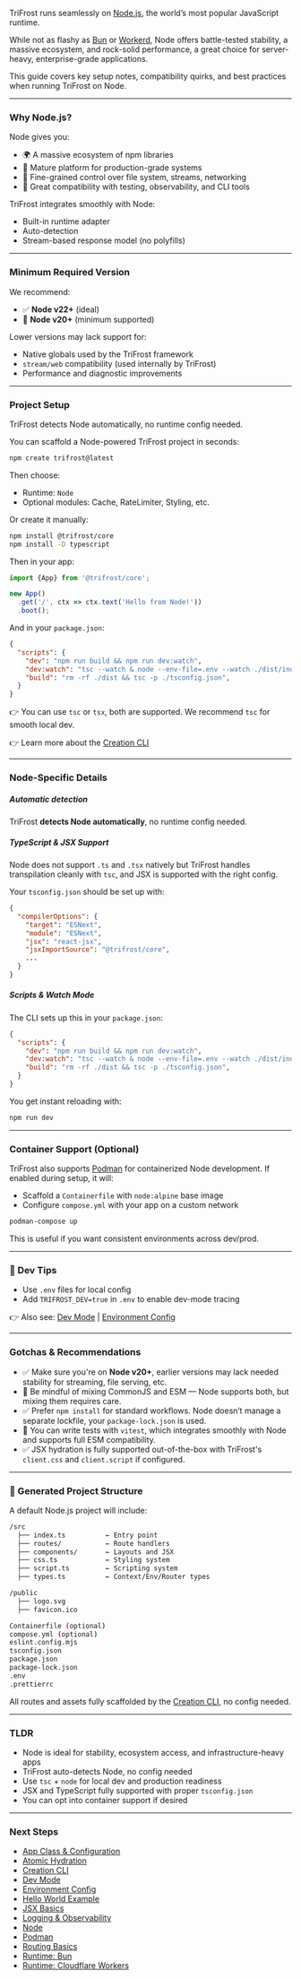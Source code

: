 TriFrost runs seamlessly on [Node.js](https://nodejs.org/en), the world’s most popular JavaScript runtime.

While not as flashy as [Bun](/docs/bun-runtime) or [Workerd](/docs/cloudflare-workers-workerd), Node offers battle-tested stability, a massive ecosystem, and rock-solid performance, a great choice for server-heavy, enterprise-grade applications.

This guide covers key setup notes, compatibility quirks, and best practices when running TriFrost on Node.

---

### Why Node.js?
Node gives you:
- 🌍 A massive ecosystem of npm libraries
- 🧱 Mature platform for production-grade systems
- 🔧 Fine-grained control over file system, streams, networking
- 🧪 Great compatibility with testing, observability, and CLI tools

TriFrost integrates smoothly with Node:
- Built-in runtime adapter
- Auto-detection
- Stream-based response model (no polyfills)

---

### Minimum Required Version
We recommend:
- ✅ **Node v22+** (ideal)
- 🔰 **Node v20+** (minimum supported)

Lower versions may lack support for:
- Native globals used by the TriFrost framework
- `stream/web` compatibility (used internally by TriFrost)
- Performance and diagnostic improvements

---

### Project Setup
TriFrost detects Node automatically, no runtime config needed.

You can scaffold a Node-powered TriFrost project in seconds:
```bash
npm create trifrost@latest
```

Then choose:
- Runtime: `Node`
- Optional modules: Cache, RateLimiter, Styling, etc.

Or create it manually:

```bash
npm install @trifrost/core
npm install -D typescript
```

Then in your app:
```typescript
import {App} from '@trifrost/core';

new App()
  .get('/', ctx => ctx.text('Hello from Node!'))
  .boot();
```

And in your `package.json`:
```json
{
  "scripts": {
    "dev": "npm run build && npm run dev:watch",
    "dev:watch": "tsc --watch & node --env-file=.env --watch ./dist/index.js",
    "build": "rm -rf ./dist && tsc -p ./tsconfig.json",
  }
}
```

👉 You can use `tsc` or `tsx`, both are supported. We recommend `tsc` for smooth local dev.

👉 Learn more about the [Creation CLI](/docs/cli-quickstart)

---

### Node-Specific Details
##### Automatic detection
TriFrost **detects Node automatically**, no runtime config needed.

##### TypeScript & JSX Support
Node does not support `.ts` and `.tsx` natively but TriFrost handles transpilation cleanly with `tsc`, and JSX is supported with the right config.

Your `tsconfig.json` should be set up with:
```json
{
  "compilerOptions": {
    "target": "ESNext",
    "module": "ESNext",
    "jsx": "react-jsx",
    "jsxImportSource": "@trifrost/core",
    ...
  }
}
```

##### Scripts & Watch Mode
The CLI sets up this in your `package.json`:
```json
{
  "scripts": {
    "dev": "npm run build && npm run dev:watch",
    "dev:watch": "tsc --watch & node --env-file=.env --watch ./dist/index.js",
    "build": "rm -rf ./dist && tsc -p ./tsconfig.json",
  }
}
```

You get instant reloading with:
```bash
npm run dev
```

---

### Container Support (Optional)
TriFrost also supports [Podman](https://podman.io) for containerized Node development. If enabled during setup, it will:
- Scaffold a `Containerfile` with `node:alpine` base image
- Configure `compose.yml` with your app on a custom network
```bash
podman-compose up
```

This is useful if you want consistent environments across dev/prod.

---

### 🧪 Dev Tips
- Use `.env` files for local config
- Add `TRIFROST_DEV=true` in `.env` to enable dev-mode tracing

👉 Also see: [Dev Mode](/docs/utils-devmode) | [Environment Config](/docs/utils-envvars)

---

### Gotchas & Recommendations
- ✅ Make sure you're on **Node v20+**, earlier versions may lack needed stability for streaming, file serving, etc.
- 🛑 Be mindful of mixing CommonJS and ESM — Node supports both, but mixing them requires care.
- ✅ Prefer `npm install` for standard workflows. Node doesn’t manage a separate lockfile, your `package-lock.json` is used.
- 🧪 You can write tests with `vitest`, which integrates smoothly with Node and supports full ESM compatibility.
- ✅ JSX hydration is fully supported out-of-the-box with TriFrost's `client.css` and `client.script` if configured.

---

### 🔧 Generated Project Structure
A default Node.js project will include:
```bash
/src
  ├── index.ts          ← Entry point
  ├── routes/           ← Route handlers
  ├── components/       ← Layouts and JSX
  ├── css.ts            ← Styling system
  ├── script.ts         ← Scripting system
  ├── types.ts          ← Context/Env/Router types

/public
  ├── logo.svg
  ├── favicon.ico

Containerfile (optional)
compose.yml (optional)
eslint.config.mjs
tsconfig.json
package.json
package-lock.json
.env
.prettierrc
```

All routes and assets fully scaffolded by the [Creation CLI](/docs/cli-quickstart), no config needed.

---

### TLDR
- Node is ideal for stability, ecosystem access, and infrastructure-heavy apps
- TriFrost auto-detects Node, no config needed
- Use `tsc` + `node` for local dev and production readiness
- JSX and TypeScript fully supported with proper `tsconfig.json`
- You can opt into container support if desired

---

### Next Steps
- [App Class & Configuration](/docs/app-class)
- [Atomic Hydration](/docs/jsx-atomic)
- [Creation CLI](/docs/cli-quickstart)
- [Dev Mode](/docs/utils-devmode)
- [Environment Config](/docs/utils-envvars)
- [Hello World Example](/docs/hello-world-example)
- [JSX Basics](/docs/jsx-basics)
- [Logging & Observability](/docs/logging-observability)
- [Node](https://nodejs.org/)
- [Podman](https://podman.io)
- [Routing Basics](/docs/routing-basics)
- [Runtime: Bun](/docs/bun-runtime)
- [Runtime: Cloudflare Workers](/docs/cloudflare-workers-workerd)
